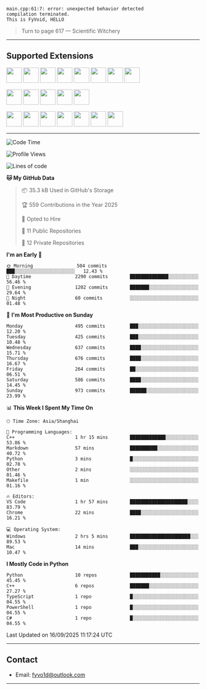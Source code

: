 ```
main.cpp:61:7: error: unexpected behavior detected
compilation terminated.
This is FyVoid, HELLO
```

> Turn to page 617 — Scientific Witchery

---

## Supported Extensions

<p>
<p align="left">
  <img src="https://cdn.jsdelivr.net/gh/devicons/devicon/icons/cplusplus/cplusplus-original.svg" height="40" />
  <img src="https://cdn.jsdelivr.net/gh/devicons/devicon/icons/csharp/csharp-original.svg" height="40" />
  <img src="https://cdn.jsdelivr.net/gh/devicons/devicon/icons/python/python-original.svg" height="40" />
  <img src="https://cdn.jsdelivr.net/gh/devicons/devicon/icons/swift/swift-original.svg" height="40" />
  <img src="https://cdn.jsdelivr.net/gh/devicons/devicon@latest/icons/typescript/typescript-original.svg" height="40" />
  <img src="https://cdn.jsdelivr.net/gh/devicons/devicon@latest/icons/java/java-original.svg" height="40" />
  <img src="https://cdn.jsdelivr.net/gh/devicons/devicon@latest/icons/javascript/javascript-original.svg" height="40" />
  <img src="https://cdn.jsdelivr.net/gh/devicons/devicon@latest/icons/wasm/wasm-original.svg" height="40" />
          
</p>
<p align="left">
  <img src="https://cdn.jsdelivr.net/gh/devicons/devicon/icons/git/git-original.svg" height="40" />
  <img src="https://cdn.jsdelivr.net/gh/devicons/devicon/icons/docker/docker-original.svg" height="40" />
  <img src="https://cdn.jsdelivr.net/gh/devicons/devicon/icons/vscode/vscode-original.svg" height="40" />
  <img src="https://cdn.jsdelivr.net/gh/devicons/devicon/icons/cmake/cmake-original.svg" height="40" />
  <img src="https://cdn.jsdelivr.net/gh/devicons/devicon@latest/icons/debian/debian-original.svg" height="40" />
</p>
<p align="left">
  <img src="https://www.vulkan.org/user/themes/vulkan/images/logo/vulkan-logo.svg" height="40" />
  <img src="https://cdn.jsdelivr.net/gh/devicons/devicon/icons/opengl/opengl-original.svg" height="40" />
  <img src="https://cdn.jsdelivr.net/gh/devicons/devicon@latest/icons/webgpu/webgpu-original-wordmark.svg" height="40" />    
  <img src="https://cdn.jsdelivr.net/gh/devicons/devicon/icons/pytorch/pytorch-original.svg" height="40" />
  <img src="https://cdn.jsdelivr.net/gh/devicons/devicon/icons/unity/unity-original.svg" height="40" />
  <img src="https://cdn.jsdelivr.net/gh/devicons/devicon/icons/unrealengine/unrealengine-original.svg" height="40" />
  <img src="https://cdn.jsdelivr.net/gh/devicons/devicon@latest/icons/postgresql/postgresql-original.svg" height="40" />
</p>
</p>


---

<!--START_SECTION:waka-->
![Code Time](http://img.shields.io/badge/Code%20Time-373%20hrs%2055%20mins-blue)

![Profile Views](http://img.shields.io/badge/Profile%20Views-0-blue)

![Lines of code](https://img.shields.io/badge/From%20Hello%20World%20I%27ve%20Written-4.0%20million%20lines%20of%20code-blue)

**🐱 My GitHub Data** 

> 📦 35.3 kB Used in GitHub's Storage 
 > 
> 🏆 559 Contributions in the Year 2025
 > 
> 💼 Opted to Hire
 > 
> 📜 11 Public Repositories 
 > 
> 🔑 12 Private Repositories 
 > 
**I'm an Early 🐤** 

```text
🌞 Morning                504 commits         ███░░░░░░░░░░░░░░░░░░░░░░   12.43 % 
🌆 Daytime                2290 commits        ██████████████░░░░░░░░░░░   56.46 % 
🌃 Evening                1202 commits        ███████░░░░░░░░░░░░░░░░░░   29.64 % 
🌙 Night                  60 commits          ░░░░░░░░░░░░░░░░░░░░░░░░░   01.48 % 
```
📅 **I'm Most Productive on Sunday** 

```text
Monday                   495 commits         ███░░░░░░░░░░░░░░░░░░░░░░   12.20 % 
Tuesday                  425 commits         ███░░░░░░░░░░░░░░░░░░░░░░   10.48 % 
Wednesday                637 commits         ████░░░░░░░░░░░░░░░░░░░░░   15.71 % 
Thursday                 676 commits         ████░░░░░░░░░░░░░░░░░░░░░   16.67 % 
Friday                   264 commits         ██░░░░░░░░░░░░░░░░░░░░░░░   06.51 % 
Saturday                 586 commits         ████░░░░░░░░░░░░░░░░░░░░░   14.45 % 
Sunday                   973 commits         ██████░░░░░░░░░░░░░░░░░░░   23.99 % 
```


📊 **This Week I Spent My Time On** 

```text
🕑︎ Time Zone: Asia/Shanghai

💬 Programming Languages: 
C++                      1 hr 15 mins        █████████████░░░░░░░░░░░░   53.86 % 
Markdown                 57 mins             ██████████░░░░░░░░░░░░░░░   40.72 % 
Python                   3 mins              █░░░░░░░░░░░░░░░░░░░░░░░░   02.78 % 
Other                    2 mins              ░░░░░░░░░░░░░░░░░░░░░░░░░   01.46 % 
Makefile                 1 min               ░░░░░░░░░░░░░░░░░░░░░░░░░   01.16 % 

🔥 Editors: 
VS Code                  1 hr 57 mins        █████████████████████░░░░   83.79 % 
Chrome                   22 mins             ████░░░░░░░░░░░░░░░░░░░░░   16.21 % 

💻 Operating System: 
Windows                  2 hrs 5 mins        ██████████████████████░░░   89.53 % 
Mac                      14 mins             ███░░░░░░░░░░░░░░░░░░░░░░   10.47 % 
```

**I Mostly Code in Python** 

```text
Python                   10 repos            ███████████░░░░░░░░░░░░░░   45.45 % 
C++                      6 repos             ███████░░░░░░░░░░░░░░░░░░   27.27 % 
TypeScript               1 repo              █░░░░░░░░░░░░░░░░░░░░░░░░   04.55 % 
PowerShell               1 repo              █░░░░░░░░░░░░░░░░░░░░░░░░   04.55 % 
C#                       1 repo              █░░░░░░░░░░░░░░░░░░░░░░░░   04.55 % 
```




 Last Updated on 16/09/2025 11:17:24 UTC
<!--END_SECTION:waka-->

---

## Contact

- Email: [fyvo1d@outlook.com](fyvo1d@outlook.com)  

---

